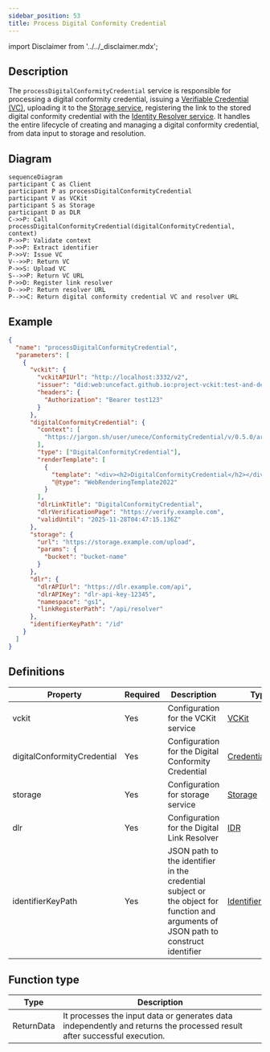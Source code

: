 ```yaml
---
sidebar_position: 53
title: Process Digital Conformity Credential
---
```


import Disclaimer from '../../\_disclaimer.mdx';

<Disclaimer />

## Description

The `processDigitalConformityCredential` service is responsible for processing a digital conformity credential, issuing a [Verifiable Credential (VC)](https://uncefact.github.io/spec-untp/docs/specification/VerifiableCredentials), uploading it to the [Storage service](/docs/mock-apps/dependent-services/storage-service), registering the link to the stored digital conformity credential with the [Identity Resolver service](/docs/mock-apps/dependent-services/identity-resolution-service). It handles the entire lifecycle of creating and managing a digital conformity credential, from data input to storage and resolution.

## Diagram

```mermaid
sequenceDiagram
participant C as Client
participant P as processDigitalConformityCredential
participant V as VCKit
participant S as Storage
participant D as DLR
C->>P: Call processDigitalConformityCredential(digitalConformityCredential, context)
P->>P: Validate context
P->>P: Extract identifier
P->>V: Issue VC
V-->>P: Return VC
P->>S: Upload VC
S-->>P: Return VC URL
P->>D: Register link resolver
D-->>P: Return resolver URL
P-->>C: Return digital conformity credential VC and resolver URL
```

## Example

```json
{
  "name": "processDigitalConformityCredential",
  "parameters": [
    {
      "vckit": {
        "vckitAPIUrl": "http://localhost:3332/v2",
        "issuer": "did:web:uncefact.github.io:project-vckit:test-and-development",
        "headers": {
          "Authorization": "Bearer test123"
        }
      },
      "digitalConformityCredential": {
        "context": [
          "https://jargon.sh/user/unece/ConformityCredential/v/0.5.0/artefacts/jsonldContexts/ConformityCredential.jsonld?class=ConformityCredential"
        ],
        "type": ["DigitalConformityCredential"],
        "renderTemplate": [
          {
            "template": "<div><h2>DigitalConformityCredential</h2></div>",
            "@type": "WebRenderingTemplate2022"
          }
        ],
        "dlrLinkTitle": "DigitalConformityCredential",
        "dlrVerificationPage": "https://verify.example.com",
        "validUntil": "2025-11-28T04:47:15.136Z"
      },
      "storage": {
        "url": "https://storage.example.com/upload",
        "params": {
          "bucket": "bucket-name"
        }
      },
      "dlr": {
        "dlrAPIUrl": "https://dlr.example.com/api",
        "dlrAPIKey": "dlr-api-key-12345",
        "namespace": "gs1",
        "linkRegisterPath": "/api/resolver"
      },
      "identifierKeyPath": "/id"
    }
  ]
}
```

## Definitions

| Property                    | Required | Description                                                                                                                         | Type                                                            |
| --------------------------- | -------- | ----------------------------------------------------------------------------------------------------------------------------------- | --------------------------------------------------------------- |
| vckit                       | Yes      | Configuration for the VCKit service                                                                                                 | [VCKit](/docs/mock-apps/common/vckit)                           |
| digitalConformityCredential | Yes      | Configuration for the Digital Conformity Credential                                                                                 | [Credential](/docs/mock-apps/common/credential)                 |
| storage                     | Yes      | Configuration for storage service                                                                                                   | [Storage](/docs/mock-apps/common/storage)                       |
| dlr                         | Yes      | Configuration for the Digital Link Resolver                                                                                         | [IDR](/docs/mock-apps/common/idr)                               |
| identifierKeyPath           | Yes      | JSON path to the identifier in the credential subject or the object for function and arguments of JSON path to construct identifier | [IdentifierKeyPath](/docs/mock-apps/common/identifier-key-path) |

## Function type

| Type       | Description                                                                                                              |
| ---------- | ------------------------------------------------------------------------------------------------------------------------ |
| ReturnData | It processes the input data or generates data independently and returns the processed result after successful execution. |
